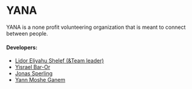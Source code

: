 # YANA

YANA is a none profit volunteering organization that is meant to connect between people.

#### Developers:

 - [Lidor Eliyahu Shelef (&Team leader)](https://www.linkedin.com/in/lidor-e-s/)
 - [Yisrael Bar-Or](https://www.linkedin.com/in/yisrael-bar-7534a842/)
 - [Jonas Sperling](https://www.linkedin.com/in/jonas-s-32927b20b/)
 - [Yann Moshe Ganem](https://www.linkedin.com/in/yann-ganem-00ab02183/)
